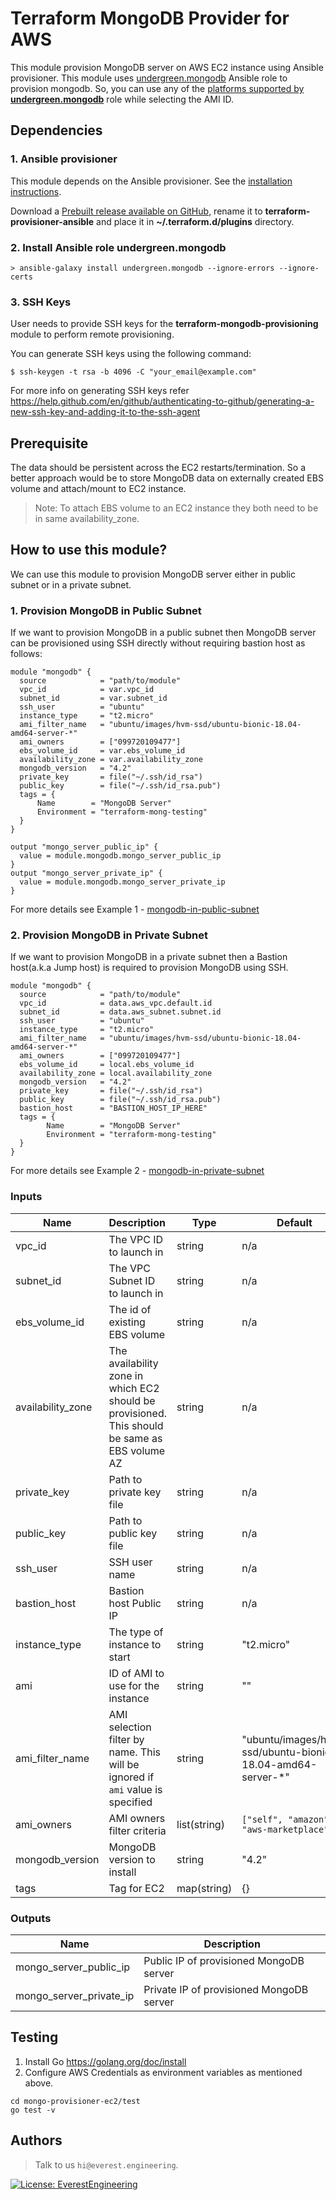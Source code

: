 # Terraform MongoDB Provider for AWS

This module provision MongoDB server on AWS EC2 instance using Ansible provisioner.
This module uses [undergreen.mongodb](https://galaxy.ansible.com/undergreen/mongodb) Ansible role to provision mongodb.
So, you can use any of the [platforms supported by **undergreen.mongodb**](https://github.com/UnderGreen/ansible-role-mongodb/blob/master/README.md) role while selecting the AMI ID.

## Dependencies

### 1. Ansible provisioner
This module depends on the Ansible provisioner. 
See the [installation instructions](https://github.com/radekg/terraform-provisioner-ansible#installation).

Download a [Prebuilt release available on GitHub](https://github.com/radekg/terraform-provisioner-ansible/releases),
rename it to **terraform-provisioner-ansible** and place it in **~/.terraform.d/plugins** directory.

### 2. Install Ansible role undergreen.mongodb

`> ansible-galaxy install undergreen.mongodb --ignore-errors --ignore-certs`

### 3. SSH Keys
User needs to provide SSH keys for the **terraform-mongodb-provisioning** module to perform remote provisioning.

You can generate SSH keys using the following command:

`$ ssh-keygen -t rsa -b 4096 -C "your_email@example.com"`

For more info on generating SSH keys refer https://help.github.com/en/github/authenticating-to-github/generating-a-new-ssh-key-and-adding-it-to-the-ssh-agent

## Prerequisite

The data should be persistent across the EC2 restarts/termination. 
So a better approach would be to store MongoDB data on externally created EBS volume and attach/mount to EC2 instance.

> Note: To attach EBS volume to an EC2 instance they both need to be in same availability_zone.

## How to use this module?
We can use this module to provision MongoDB server either in public subnet or in a private subnet.

### 1. Provision MongoDB in Public Subnet

If we want to provision MongoDB in a public subnet then MongoDB server can be provisioned using SSH directly
without requiring bastion host as follows: 

```hcl-terraform
module "mongodb" {
  source            = "path/to/module"
  vpc_id            = var.vpc_id
  subnet_id         = var.subnet_id
  ssh_user          = "ubuntu"
  instance_type     = "t2.micro"
  ami_filter_name   = "ubuntu/images/hvm-ssd/ubuntu-bionic-18.04-amd64-server-*"
  ami_owners        = ["099720109477"]
  ebs_volume_id     = var.ebs_volume_id
  availability_zone = var.availability_zone
  mongodb_version   = "4.2"
  private_key       = file("~/.ssh/id_rsa")
  public_key        = file("~/.ssh/id_rsa.pub")
  tags = {
      Name        = "MongoDB Server"
      Environment = "terraform-mong-testing"
  }
}

output "mongo_server_public_ip" {
  value = module.mongodb.mongo_server_public_ip
}
output "mongo_server_private_ip" {
  value = module.mongodb.mongo_server_private_ip
}
```

For more details see Example 1 - [mongodb-in-public-subnet](examples/mongodb-in-public-subnet)

### 2. Provision MongoDB in Private Subnet
If we want to provision MongoDB in a private subnet then a Bastion host(a.k.a Jump host) 
is required to provision MongoDB using SSH.

```hcl-terraform
module "mongodb" {
  source            = "path/to/module"
  vpc_id            = data.aws_vpc.default.id
  subnet_id         = data.aws_subnet.subnet.id
  ssh_user          = "ubuntu"
  instance_type     = "t2.micro"
  ami_filter_name   = "ubuntu/images/hvm-ssd/ubuntu-bionic-18.04-amd64-server-*"
  ami_owners        = ["099720109477"]
  ebs_volume_id     = local.ebs_volume_id
  availability_zone = local.availability_zone
  mongodb_version   = "4.2"
  private_key       = file("~/.ssh/id_rsa")
  public_key        = file("~/.ssh/id_rsa.pub")
  bastion_host      = "BASTION_HOST_IP_HERE"
  tags = {
        Name        = "MongoDB Server"
        Environment = "terraform-mong-testing"
  }
}
```

For more details see Example 2 - [mongodb-in-private-subnet](examples/mongodb-in-private-subnet)

### Inputs
| Name              | Description                               | Type  | Default | Required | 
| ----------------- | :--------------------------------         | ------| -------| ---------|
| vpc_id	        | The VPC ID to launch in                   | 	string | n/a  | yes
| subnet_id	        | The VPC Subnet ID to launch in            | 	string | n/a  | yes
| ebs_volume_id	    | The id of existing EBS volume 	        |   string | n/a | 	yes
| availability_zone | The availability zone in which EC2 should be provisioned. This should be same as EBS volume AZ | 	string	 | n/a | 	yes
| private_key       | Path to private key file                  |   string | n/a | yes
| public_key        | Path to public key file                   |   string | n/a | yes
| ssh_user          | SSH user name                             |   string | n/a | yes
| bastion_host      | Bastion host Public IP                    |   string | n/a | yes
| instance_type	    | The type of instance to start             | 	string | "t2.micro"	 | no
| ami	            | ID of AMI to use for the instance         | 	string | ""	 | no
| ami_filter_name   | AMI selection filter by name. This will be ignored if `ami` value is specified | 	string | "ubuntu/images/hvm-ssd/ubuntu-bionic-18.04-amd64-server-*" | 	no
| ami_owners        | AMI owners filter criteria                | 	list(string) | `["self", "amazon", "aws-marketplace"]` | 	no
| mongodb_version   | MongoDB version to install                | 	string | "4.2" | 	no
| tags              | Tag for EC2                               |   map(string) | {} | no

### Outputs

| Name | Description | 
| ------ | ----------| 
| mongo_server_public_ip    | Public IP of provisioned MongoDB server | 
| mongo_server_private_ip   | Private IP of provisioned MongoDB server | 


## Testing

1. Install Go https://golang.org/doc/install
2. Configure AWS Credentials as environment variables as mentioned above.

```shell script
cd mongo-provisioner-ec2/test
go test -v
```
## Authors
>Talk to us `hi@everest.engineering`.

[![License: EverestEngineering](https://img.shields.io/badge/Copyright%20%C2%A9-EVERESTENGINEERING-blue)](https://everest.engineering)
